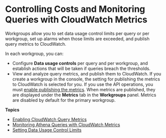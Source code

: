 # Controlling Costs and Monitoring Queries with CloudWatch Metrics<a name="control-limits"></a>

Workgroups allow you to set data usage control limits per query or per workgroup, set up alarms when those limits are exceeded, and publish query metrics to CloudWatch\.

In each workgroup, you can:
+ Configure **Data usage controls** per query and per workgroup, and establish actions that will be taken if queries breach the thresholds\.
+ View and analyze query metrics, and publish them to CloudWatch\. If you create a workgroup in the console, the setting for publishing the metrics to CloudWatch is selected for you\. If you use the API operations, you must [enable publishing the metrics](athena-cloudwatch-metrics-enable.md)\. When metrics are published, they are displayed under the **Metrics** tab in the **Workgroups** panel\. Metrics are disabled by default for the primary workgroup\. 

**Topics**
+ [Enabling CloudWatch Query Metrics](athena-cloudwatch-metrics-enable.md)
+ [Monitoring Athena Queries with CloudWatch Metrics](query-metrics-viewing.md)
+ [Setting Data Usage Control Limits](workgroups-setting-control-limits-cloudwatch.md)